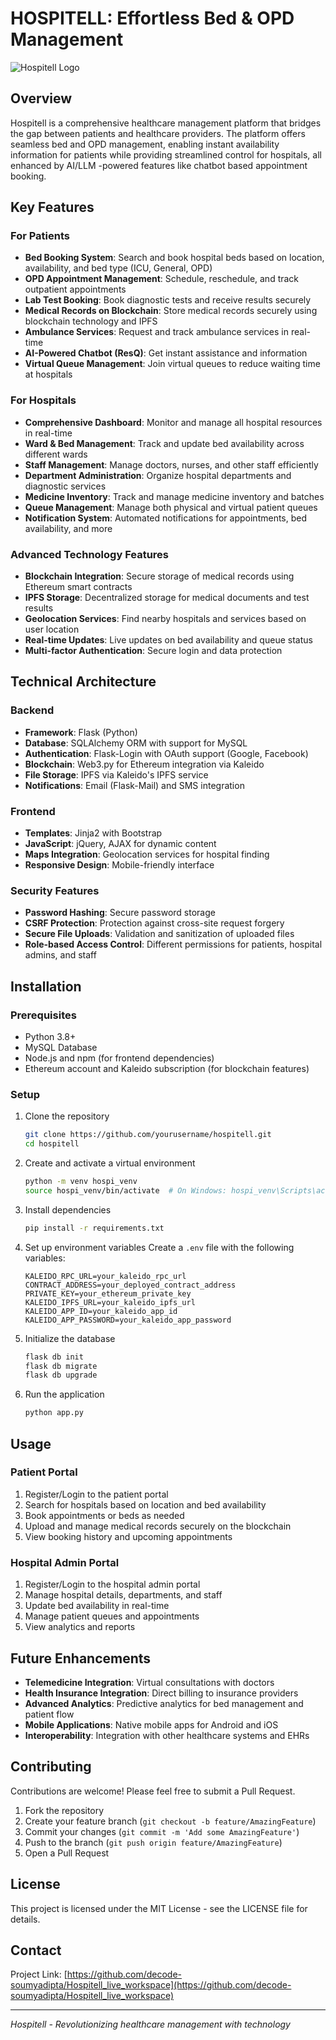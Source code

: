 
          
# HOSPITELL: Effortless Bed & OPD Management

![Hospitell Logo](https://github.com/user-attachments/assets/b67f4445-039a-4831-8710-85fbf63cebdc)

## Overview

Hospitell is a comprehensive healthcare management platform that bridges the gap between patients and healthcare providers. The platform offers seamless bed and OPD management, enabling instant availability information for patients while providing streamlined control for hospitals, all enhanced by AI/LLM -powered features like chatbot based appointment booking.

## Key Features

### For Patients

- **Bed Booking System**: Search and book hospital beds based on location, availability, and bed type (ICU, General, OPD)
- **OPD Appointment Management**: Schedule, reschedule, and track outpatient appointments
- **Lab Test Booking**: Book diagnostic tests and receive results securely
- **Medical Records on Blockchain**: Store medical records securely using blockchain technology and IPFS
- **Ambulance Services**: Request and track ambulance services in real-time
- **AI-Powered Chatbot (ResQ)**: Get instant assistance and information
- **Virtual Queue Management**: Join virtual queues to reduce waiting time at hospitals

### For Hospitals

- **Comprehensive Dashboard**: Monitor and manage all hospital resources in real-time
- **Ward & Bed Management**: Track and update bed availability across different wards
- **Staff Management**: Manage doctors, nurses, and other staff efficiently
- **Department Administration**: Organize hospital departments and diagnostic services
- **Medicine Inventory**: Track and manage medicine inventory and batches
- **Queue Management**: Manage both physical and virtual patient queues
- **Notification System**: Automated notifications for appointments, bed availability, and more

### Advanced Technology Features

- **Blockchain Integration**: Secure storage of medical records using Ethereum smart contracts
- **IPFS Storage**: Decentralized storage for medical documents and test results
- **Geolocation Services**: Find nearby hospitals and services based on user location
- **Real-time Updates**: Live updates on bed availability and queue status
- **Multi-factor Authentication**: Secure login and data protection

## Technical Architecture

### Backend
- **Framework**: Flask (Python)
- **Database**: SQLAlchemy ORM with support for MySQL
- **Authentication**: Flask-Login with OAuth support (Google, Facebook)
- **Blockchain**: Web3.py for Ethereum integration via Kaleido
- **File Storage**: IPFS via Kaleido's IPFS service
- **Notifications**: Email (Flask-Mail) and SMS integration

### Frontend
- **Templates**: Jinja2 with Bootstrap
- **JavaScript**: jQuery, AJAX for dynamic content
- **Maps Integration**: Geolocation services for hospital finding
- **Responsive Design**: Mobile-friendly interface

### Security Features
- **Password Hashing**: Secure password storage
- **CSRF Protection**: Protection against cross-site request forgery
- **Secure File Uploads**: Validation and sanitization of uploaded files
- **Role-based Access Control**: Different permissions for patients, hospital admins, and staff

## Installation

### Prerequisites
- Python 3.8+
- MySQL Database
- Node.js and npm (for frontend dependencies)
- Ethereum account and Kaleido subscription (for blockchain features)

### Setup

1. Clone the repository
   ```bash
   git clone https://github.com/yourusername/hospitell.git
   cd hospitell
   ```

2. Create and activate a virtual environment
   ```bash
   python -m venv hospi_venv
   source hospi_venv/bin/activate  # On Windows: hospi_venv\Scripts\activate
   ```

3. Install dependencies
   ```bash
   pip install -r requirements.txt
   ```

4. Set up environment variables
   Create a `.env` file with the following variables:
   ```
   KALEIDO_RPC_URL=your_kaleido_rpc_url
   CONTRACT_ADDRESS=your_deployed_contract_address
   PRIVATE_KEY=your_ethereum_private_key
   KALEIDO_IPFS_URL=your_kaleido_ipfs_url
   KALEIDO_APP_ID=your_kaleido_app_id
   KALEIDO_APP_PASSWORD=your_kaleido_app_password
   ```

5. Initialize the database
   ```bash
   flask db init
   flask db migrate
   flask db upgrade
   ```

6. Run the application
   ```bash
   python app.py
   ```

## Usage

### Patient Portal
1. Register/Login to the patient portal
2. Search for hospitals based on location and bed availability
3. Book appointments or beds as needed
4. Upload and manage medical records securely on the blockchain
5. View booking history and upcoming appointments

### Hospital Admin Portal
1. Register/Login to the hospital admin portal
2. Manage hospital details, departments, and staff
3. Update bed availability in real-time
4. Manage patient queues and appointments
5. View analytics and reports

## Future Enhancements

- **Telemedicine Integration**: Virtual consultations with doctors
- **Health Insurance Integration**: Direct billing to insurance providers
- **Advanced Analytics**: Predictive analytics for bed management and patient flow
- **Mobile Applications**: Native mobile apps for Android and iOS
- **Interoperability**: Integration with other healthcare systems and EHRs

## Contributing

Contributions are welcome! Please feel free to submit a Pull Request.

1. Fork the repository
2. Create your feature branch (`git checkout -b feature/AmazingFeature`)
3. Commit your changes (`git commit -m 'Add some AmazingFeature'`)
4. Push to the branch (`git push origin feature/AmazingFeature`)
5. Open a Pull Request

## License

This project is licensed under the MIT License - see the LICENSE file for details.

## Contact

Project Link: [https://github.com/decode-soumyadipta/Hospitell_live_workspace](https://github.com/decode-soumyadipta/Hospitell_live_workspace)

---

*Hospitell - Revolutionizing healthcare management with technology*
        